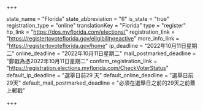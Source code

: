 +++

state_name = "Florida"
state_abbreviation = "fl"
is_state = "true"
registration_type = "online"
translationKey = "Florida"
type = "register"
hp_link = "https://dos.myflorida.com/elections/"
registration_link = "https://registertovoteflorida.gov/eligibilityreactive"
more_info_link = "https://registertovoteflorida.gov/home"
ip_deadline = "2022年10月11日星期二"
online_deadline = "2022年10月11日星期二"
mail_postmarked_deadline = "郵戳為憑2022年10月11日星期二"
confirm_registration_link = "https://registration.elections.myflorida.com/CheckVoterStatus"
default_ip_deadline = "選舉日前29 天"
default_online_deadline = "選舉日前29天"
default_mail_postmarked_deadline = "必須在選舉日之前的29天之前蓋上郵戳"

+++